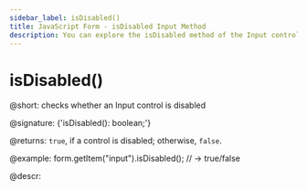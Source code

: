 ```yaml
---
sidebar_label: isDisabled()
title: JavaScript Form - isDisabled Input Method 
description: You can explore the isDisabled method of the Input control of Form in the documentation of the DHTMLX JavaScript UI library. Browse developer guides and API reference, try out code examples and live demos, and download a free 30-day evaluation version of DHTMLX Suite 7.
---
```


# isDisabled()

@short: checks whether an Input control is disabled

@signature: {'isDisabled(): boolean;'}

@returns:
`true`, if a control is disabled; otherwise, `false`.

@example:
form.getItem("input").isDisabled(); 
// -> true/false

@descr:

